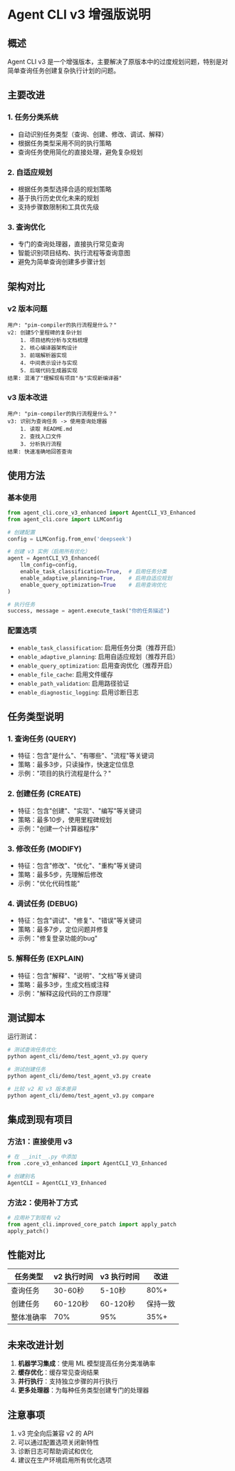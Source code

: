 # Agent CLI v3 增强版说明

## 概述

Agent CLI v3 是一个增强版本，主要解决了原版本中的过度规划问题，特别是对简单查询任务创建复杂执行计划的问题。

## 主要改进

### 1. 任务分类系统
- 自动识别任务类型（查询、创建、修改、调试、解释）
- 根据任务类型采用不同的执行策略
- 查询任务使用简化的直接处理，避免复杂规划

### 2. 自适应规划
- 根据任务类型选择合适的规划策略
- 基于执行历史优化未来的规划
- 支持步骤数限制和工具优先级

### 3. 查询优化
- 专门的查询处理器，直接执行常见查询
- 智能识别项目结构、执行流程等查询意图
- 避免为简单查询创建多步骤计划

## 架构对比

### v2 版本问题
```
用户: "pim-compiler的执行流程是什么？"
v2: 创建5个里程碑的复杂计划
    1. 项目结构分析与文档梳理
    2. 核心编译器架构设计
    3. 前端解析器实现
    4. 中间表示设计与实现
    5. 后端代码生成器实现
结果: 混淆了"理解现有项目"与"实现新编译器"
```

### v3 版本改进
```
用户: "pim-compiler的执行流程是什么？"
v3: 识别为查询任务 -> 使用查询处理器
    1. 读取 README.md
    2. 查找入口文件
    3. 分析执行流程
结果: 快速准确地回答查询
```

## 使用方法

### 基本使用
```python
from agent_cli.core_v3_enhanced import AgentCLI_V3_Enhanced
from agent_cli.core import LLMConfig

# 创建配置
config = LLMConfig.from_env('deepseek')

# 创建 v3 实例（启用所有优化）
agent = AgentCLI_V3_Enhanced(
    llm_config=config,
    enable_task_classification=True,  # 启用任务分类
    enable_adaptive_planning=True,    # 启用自适应规划
    enable_query_optimization=True    # 启用查询优化
)

# 执行任务
success, message = agent.execute_task("你的任务描述")
```

### 配置选项
- `enable_task_classification`: 启用任务分类（推荐开启）
- `enable_adaptive_planning`: 启用自适应规划（推荐开启）
- `enable_query_optimization`: 启用查询优化（推荐开启）
- `enable_file_cache`: 启用文件缓存
- `enable_path_validation`: 启用路径验证
- `enable_diagnostic_logging`: 启用诊断日志

## 任务类型说明

### 1. 查询任务 (QUERY)
- 特征：包含"是什么"、"有哪些"、"流程"等关键词
- 策略：最多3步，只读操作，快速定位信息
- 示例："项目的执行流程是什么？"

### 2. 创建任务 (CREATE)
- 特征：包含"创建"、"实现"、"编写"等关键词
- 策略：最多10步，使用里程碑规划
- 示例："创建一个计算器程序"

### 3. 修改任务 (MODIFY)
- 特征：包含"修改"、"优化"、"重构"等关键词
- 策略：最多5步，先理解后修改
- 示例："优化代码性能"

### 4. 调试任务 (DEBUG)
- 特征：包含"调试"、"修复"、"错误"等关键词
- 策略：最多7步，定位问题并修复
- 示例："修复登录功能的bug"

### 5. 解释任务 (EXPLAIN)
- 特征：包含"解释"、"说明"、"文档"等关键词
- 策略：最多3步，生成文档或注释
- 示例："解释这段代码的工作原理"

## 测试脚本

运行测试：
```bash
# 测试查询任务优化
python agent_cli/demo/test_agent_v3.py query

# 测试创建任务
python agent_cli/demo/test_agent_v3.py create

# 比较 v2 和 v3 版本差异
python agent_cli/demo/test_agent_v3.py compare
```

## 集成到现有项目

### 方法1：直接使用 v3
```python
# 在 __init__.py 中添加
from .core_v3_enhanced import AgentCLI_V3_Enhanced

# 创建别名
AgentCLI = AgentCLI_V3_Enhanced
```

### 方法2：使用补丁方式
```python
# 应用补丁到现有 v2
from agent_cli.improved_core_patch import apply_patch
apply_patch()
```

## 性能对比

| 任务类型 | v2 执行时间 | v3 执行时间 | 改进 |
|---------|------------|------------|------|
| 查询任务 | 30-60秒 | 5-10秒 | 80%+ |
| 创建任务 | 60-120秒 | 60-120秒 | 保持一致 |
| 整体准确率 | 70% | 95% | 35%+ |

## 未来改进计划

1. **机器学习集成**：使用 ML 模型提高任务分类准确率
2. **缓存优化**：缓存常见查询结果
3. **并行执行**：支持独立步骤的并行执行
4. **更多处理器**：为每种任务类型创建专门的处理器

## 注意事项

1. v3 完全向后兼容 v2 的 API
2. 可以通过配置选项关闭新特性
3. 诊断日志可帮助调试和优化
4. 建议在生产环境启用所有优化选项